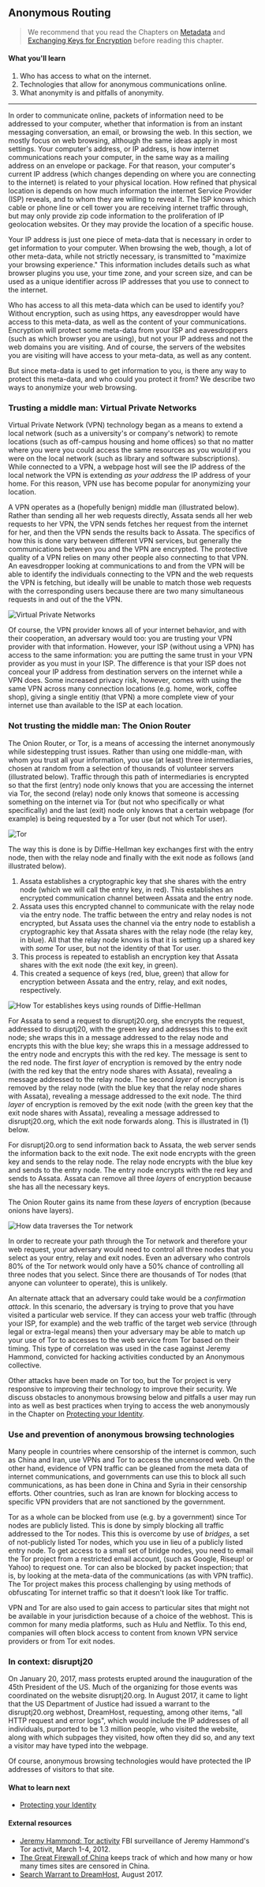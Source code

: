 ## Anonymous Routing

> We recommend that you read the Chapters on [Metadata](1-9_metadata.md) and [Exchanging Keys for Encryption](1-3_key-exchange.md) before reading this chapter.

#### What you'll learn

1. Who has access to what on the internet.
1. Technologies that allow for anonymous communications online.
1. What anonymity is and pitfalls of anonymity.

---

In order to communicate online, packets of information need to be
addressed to your computer, whether that information is from an
instant messaging conversation, an email, or browsing the web.  In
this section, we mostly focus on web browsing, although the
same ideas apply in most settings.  Your computer's address, or IP
address, is how internet communications reach your computer, in the same way as a mailing address on an envelope or package.  For that
reason, your computer's current IP address (which changes depending on
where you are connecting to the internet) is related to your physical
location.  How refined that physical location is depends on how much
information the internet Service Provider (ISP) reveals, and to whom
they are willing to reveal it.  The ISP knows which cable or phone
line or cell tower you are receiving internet traffic through, but may
only provide zip code information to the proliferation of IP
geolocation websites.  Or they may provide the location of a specific
house.

Your IP address is just one piece of meta-data that is necessary in
order to get information to your computer.  When browsing the web,
though, a lot of other meta-data, while not strictly necessary, is
transmitted to "maximize your browsing experience."  This information
includes details such as what browser plugins you use, your time zone,
and your screen size, and can be used as a unique identifier across IP
addresses that you use to connect to the internet.

Who has access to all this meta-data which can be used to identify
you?  Without encryption, such as using
https,
any eavesdropper would have access to this meta-data, as well as the
content of your communications.  Encryption will protect some meta-data from your ISP and eavesdroppers (such as which browser you are using),
but not your IP address and not the web domains you are
visiting.  And of course, the servers of the websites you are visiting
will have access to your meta-data, as well as any content.

But since meta-data is used to get information to you, is there any way to protect this meta-data, and who could you protect it from?  We describe two ways to anonymize your web browsing.

### Trusting a middle man: Virtual Private Networks

Virtual Private Network (VPN) technology began as a means to extend a local network (such as a university's or company's network) to remote locations (such as off-campus housing and home offices) so that no matter where you were you could access the same resources as you would if you were on the local network (such as library and software subscriptions).  While connected to a VPN, a webpage host will see the IP address of the local network the VPN is extending *as your address* the IP address of your home.  For this reason, VPN use has become popular for anonymizing your location.

A VPN operates as a (hopefully benign) middle man (illustrated below).
Rather than sending all her web requests directly, Assata sends all
her web requests to her VPN, the VPN sends fetches her request from
the internet for her, and then the VPN sends the results back to
Assata.  The specifics of how this is done vary between different VPN
services, but generally the communications between you and the VPN are
encrypted.  The protective quality of a VPN relies on many other
people also connecting to that VPN.  An eavesdropper looking at
communications to and from the VPN will be able to identify the
individuals connecting to the VPN and the web requests the VPN is
fetching, but ideally will be unable to match those web requests with
the corresponding users because there are two many simultaneous requests in and out of the the VPN.

![Virtual Private Networks](pictures/anonymous-browsing-vpn.png "Virtual Private Networks")

Of course, the VPN provider knows all of your internet behavior, and
with their cooperation, an adversary would too: you are trusting your
VPN provider with that information.  However, your ISP (without using
a VPN) has access to the same information: you are putting the same
trust in your VPN provider as you must in your ISP.  The difference is
that your ISP does not conceal your IP address from destination
servers on the internet while a VPN does.  Some
increased privacy risk, however, comes with using the same VPN across
many connection locations (e.g. home, work, coffee shop), giving a single entitiy (that VPN) a more complete
view of your internet use than available to the ISP at each location.

### Not trusting the middle man: The Onion Router

The Onion Router, or Tor, is a means of accessing the internet anonymously while sidestepping trust issues.  Rather than using one middle-man, with whom you trust all your information, you use (at least) three intermediaries, chosen at random from a selection of thousands of volunteer servers (illustrated below).  Traffic through this path of intermediaries is encrypted so that the first (entry) node only knows that you are accessing the internet via Tor, the second (relay) node only knows that someone is accessing something on the internet via Tor (but not who specifically or what specifically) and the last (exit) node only knows that a certain webpage (for example) is being requested by a Tor user (but not which Tor user).

![Tor](pictures/anonymous-browsing-tor.png "Tor")

The way this is done is by Diffie-Hellman key exchanges first with the entry node, then with the relay node and finally with the exit node as follows (and illustrated below).
1. Assata establishes a cryptographic key that she shares with the entry node (which we will call the entry key, in red).  This establishes an encrypted communication channel between Assata and the entry node.
2. Assata uses this encrypted channel to communicate with the relay node via the entry node.  The traffic between the entry and relay nodes is not encrypted, but Assata uses the channel via the entry node to establish a cryptographic key that Assata shares with the relay node (the relay key, in blue).  All that the relay node knows is that it is setting up a shared key with *some* Tor user, but not the identity of that Tor user.
3. This process is repeated to establish an encryption key that Assata shares with the exit node (the exit key, in green).
4. This created a sequence of keys (red, blue, green) that allow for encryption between Assata and the entry, relay, and exit nodes, respectively.

![How Tor establishes keys using rounds of Diffie-Hellman](pictures/anonymous-browsing-TOR-1-keyexchange.png)

For Assata to send a request to disruptj20.org, she encrypts the request, addressed to disruptj20, with the green key and addresses this to the exit node; she wraps this in a message addressed to the relay node and encrypts this with the blue key; she wraps this in a message addressed to the entry node and encrypts this with the red key.  The message is sent to the red node.  The first *layer* of encryption is removed by the entry node (with the red key that the entry node shares with Assata), revealing a message addressed to the relay node.  The second *layer* of encryption is removed by the relay node (with the blue key that the relay node shares with Assata), revealing a message addressed to the exit node.  The third *layer* of encryption is removed by the exit node (with the green key that the exit node shares with Assata), revealing a message addressed to disruptj20.org, which the exit node forwards along.  This is illustrated in (1) below.

For disruptj20.org to send information back to Assata, the web server sends the information back to the exit node.  The exit node encrypts with the green key and sends to the relay node.  The relay node encrypts with the blue key and sends to the entry node.  The entry node encrypts with the red key and sends to Assata.  Assata can remove all three *layers* of encryption because she has all the necessary keys.

The Onion Router gains its name from these *layers* of encryption (because onions have layers).

![How data traverses the Tor network](pictures/anonymous-browsing-TOR-2-data-transfer.png)

In order to recreate your path through the Tor network and therefore your web request, your adversary would need to control all three nodes that you select as your entry, relay and exit nodes.  Even an adversary who controls 80% of the Tor network would only have a 50% chance of controlling all three nodes that you select.  Since there are thousands of Tor nodes (that anyone can volunteer to operate), this is unlikely.

An alternate attack that an adversary could take would be a *confirmation attack*.  In this scenario, the adversary is trying to prove that you have visited a particular web service.  If they can access your web traffic (through your ISP, for example) and the web traffic of the target web service (through legal or extra-legal means) then your adversary may be able to match up your use of Tor to accesses to the web service from Tor based on their timing.  This type of correlation was used in the case against Jeremy Hammond, convicted for hacking activities conducted by an Anonymous collective.

Other attacks have been made on Tor too, but the Tor project is very responsive to improving their technology to improve their security.  We discuss obstacles to anonymous browsing below and pitfalls a user may run into as well as best practices when trying to access the web anonymously in the Chapter on [Protecting your Identity](3-5_apac.md).

### Use and prevention of anonymous browsing technologies

Many people in countries where censorship of the internet is common, such as China and Iran, use VPNs and Tor to access the uncensored web.  On the other hand, evidence of VPN traffic can be gleaned from the meta data of internet communications, and governments can use this to block all such communications, as has been done in China and Syria in their censorship efforts.  Other countries, such as Iran are known for blocking access to specific VPN providers that are not sanctioned by the government.

Tor as a whole can be blocked from use (e.g. by a government) since Tor nodes are publicly listed.  This is done by simply blocking all traffic addressed to the Tor nodes.  This this is overcome by use of *bridges*, a set of not-publicly listed Tor nodes, which you use in lieu of a publicly listed entry node.  To get access to a small set of bridge nodes, you need to email the Tor project from a restricted email account, (such as Google, Riseup! or Yahoo) to request one.  Tor can also be blocked by packet inspection; that is, by looking at the meta-data of the communications (as with VPN traffic).  The Tor project makes this process challenging by using methods of obfuscating Tor internet traffic so that it doesn't look like Tor traffic.

VPN and Tor are also used to gain access to particular sites that might not be available in your jurisdiction because of a choice of the webhost.  This is common for many media platforms, such as Hulu and Netflix.  To this end, companies will often block access to content from known VPN service providers or from Tor exit nodes.

### In context: disruptj20

On January 20, 2017, mass protests erupted around the inauguration of the 45th President of the US.  Much of the organizing for those events was coordinated on the website disruptj20.org.  In August 2017, it came to light that the US Department of Justice had issued a warrant to the disruptj20.org webhost, DreamHost, requesting, among other items, "all HTTP request and error logs", which would include the IP addresses of all individuals, purported to be 1.3 million people, who visited the website, along with which subpages they visited, how often they did so, and any text a visitor may have typed into the webpage.

Of course, anonymous browsing technologies would have protected the IP addresses of visitors to that site.

#### What to learn next

* [Protecting your Identity](3-5_apac.md)

#### External resources

* [Jeremy Hammond: Tor activity](https://www.documentcloud.org/documents/1342115-timeline-correlation-jeremy-hammond-and-anarchaos.html) FBI surveillance of Jeremy Hammond's Tor activit, March 1-4, 2012.
* [The Great Firewall of China](http://www.greatfirewallofchina.org/) keeps track of which and how many or how many times sites are censored in China.
* [Search Warrant to DreamHost](https://www.dreamhost.com/blog/wp-content/uploads/2017/08/DH-Search-Warrant.pdf), August 2017.
